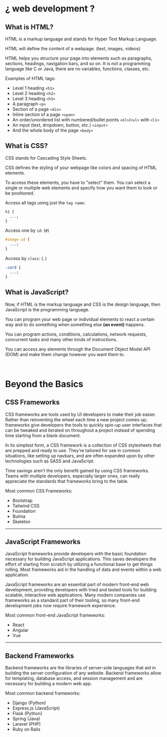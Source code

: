 # ¿ web development ?

## What is HTML?

HTML is a markup language and stands for Hyper Text Markup Language.

HTML will define the content of a webpage. (text, images, videos)

HTML helps you structure your page into elements such as paragraphs, sections, headings, navigation bars, and so on. It is not a programming language like C or Java, there are no variables, functions, classes, etc.

Examples of HTML tags:

- Level 1 heading `<h1>`
- Level 2 heading `<h2>`
- Level 3 heading `<h3>`
- A paragraph `<p>`
- Section of a page `<div>`
- Inline section of a page `<span>`
- An order/unordered list with numbered/bullet points `<ol>`/`<ul>` with `<li>`
- An input (text, dropdown, button, etc.) `<input>`
- And the whole body of the page `<body>`

## What is CSS?

CSS stands for Cascading Style Sheets.

CSS defines the styling of your webpage like colors and spacing of HTML elements.

To access these elements, you have to "select" them. You can select a single or multiple web elements and specify how you want them to look or be positioned.

Access all tags using just the `tag name`:

```css
h1 {
  ...;
}
```

Access one by `id`: (`#`)

```css
#image-id {
  ...;
}
```

Access by `class`: (`.`)

```css
.card {
  ...;
}
```

## What is JavaScript?

Now, if HTML is the markup language and CSS is the design language, then JavaScript is the programming language.

You can program your web page or individual elements to react a certain way and to do something when something else **(an event)** happens.

You can program actions, conditions, calculations, network requests, concurrent tasks and many other kinds of instructions.

You can access any elements through the Document Object Model API (DOM) and make them change however you want them to.

<br>

# Beyond the Basics

## CSS Frameworks

CSS frameworks are tools used by UI developers to make their job easier. Rather than reinventing the wheel each time a new project comes up; frameworks give developers the tools to quickly spin-up user interfaces that can be tweaked and iterated on throughout a project instead of spending time starting from a blank document.

In its simplest form, a CSS framework is a collection of CSS stylesheets that are prepped and ready to use. They're tailored for use in common situations, like setting up navbars, and are often expanded upon by other technologies such as SASS and JavaScript.

Time savings aren’t the only benefit gained by using CSS frameworks. Teams with multiple developers, especially larger ones, can really appreciate the standards that frameworks bring to the table.

Most common CSS Frameworks:

- Bootstrap
- Tailwind CSS
- Foundation
- Bulma
- Skeleton

<hr>

## JavaScript Frameworks

JavaScript frameworks provide developers with the basic foundation necessary for building JavaScript applications. This saves developers the effort of starting from scratch by utilizing a functional base to get things rolling. Most frameworks aid in the handling of data and events within a web application.

JavaScript frameworks are an essential part of modern front-end web development, providing developers with tried and tested tools for building scalable, interactive web applications. Many modern companies use frameworks as a standard part of their tooling, so many front-end development jobs now require framework experience.

Most common front-end JavaScript frameworks:

- React
- Angular
- Vue

<hr>

## Backend Frameworks

Backend frameworks are the libraries of server-side languages that aid in building the server configuration of any website. Backend frameworks allow for templating, database access, and session management and are necessary for building a modern web app.

Most common backend frameworks:

- Django (Python)
- Express.js (JavaScript)
- Flask (Python)
- Spring (Java)
- Laravel (PHP)
- Ruby on Rails
